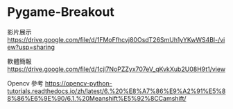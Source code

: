 # Pygame-Breakout
影片展示 https://drive.google.com/file/d/1FMoFfhcvj80OsdT26SmUh1yYKwWS4Bl-/view?usp=sharing

軟體簡報 https://drive.google.com/file/d/1cjl7NoPZZyx707eV_qKvkXub2U08H9t1/view

Opencv 參考
https://opencv-python-tutorials.readthedocs.io/zh/latest/6.%20%E8%A7%86%E9%A2%91%E5%88%86%E6%9E%90/6.1.%20Meanshift%E5%92%8CCamshift/
